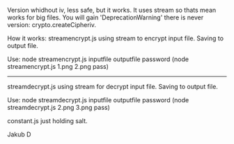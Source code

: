 Version whidhout iv, less safe, but it works.
It uses stream so thats mean works for big files.
You will gain 'DeprecationWarning' there is never version: crypto.createCipheriv.

How it works:
streamencrypt.js using stream to encrypt input file.
Saving to output file.

Use:
node streamencrypt.js inputfile outputfile password
(node streamencrypt.js 1.png 2.png pass)

---

streamdecrypt.js using stream for decrypt input file.
Saving to output file.

Use:
node streamdecrypt.js inputfile outputfile password
(node streamdecrypt.js 2.png 3.png pass)

constant.js just holding salt.

Jakub D
